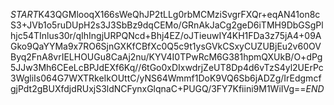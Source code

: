 $START$K43QGMlooqX166sWeQhJP2tLLg0rbMCMziSvgrFXQr+eqAN41on8cS3+JVb1o5ruDUpH2s3J3SbBz9dqCEMo/GRnAkJaCg2geD6iTMH9DbGSgPlhjc54TInlus30r/qIhIngjURPQNcd+Bhj4EZ/oJTieuwIY4KH1FDa3z75jA4+09AGko9QaYYMa9x7RO6SjnGXKfCBfXc0Q5c9t1ysGVkCSxyCUZUBjEu2v60OVByq2FnA8vrIELHOUGu8CaAj2nu/KYV4I0TPwRcM6G381hpmQXUkB/O+dPg5JJw3Mh6CEeLcBPJdEXf6Kq//6tGo0xDIxwdrjZeUT8Dp4d6vTzS4yl2UErPc3WgliIs064G7WXTRkeIkOUttC/yNS64Wmmf1DoK9VQ6Sb6jADZg/IrEdgmcfgjPdt2gBUXfdjdRUxjS3ldNCFynxGlqnaC+PUGQ/3FY7Kfiini9M1WiIVg==$END$